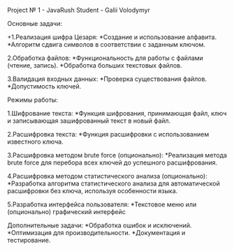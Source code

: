 Project № 1 - JavaRush
Student - Galii Volodymyr

Основные задачи:

+1.Реализация шифра Цезаря:
    *Создание и использование алфавита.
    *Алгоритм сдвига символов в соответствии с заданным ключом.

2.Обработка файлов:
    *Функциональность для работы с файлами (чтение, запись).
    *Обработка больших текстовых файлов.

3.Валидация входных данных:
    *Проверка существования файлов.
    *Допустимость ключей.

Режимы работы:

1.Шифрование текста:
    *Функция шифрования, принимающая файл, ключ и записывающая зашифрованный текст в новый файл.

2.Расшифровка текста:
    *Функция расшифровки с использованием известного ключа.

3.Расшифровка методом brute force (опционально):
    *Реализация метода brute force для перебора всех ключей до успешного расшифрования.

4.Расшифровка методом статистического анализа (опционально):
    *Разработка алгоритма статистического анализа для автоматической расшифровки без ключа, используя особенности языка.

5.Разработка интерфейса пользователя:
    *Текстовое меню или (опционально) графический интерфейс

Дополнительные задачи:
    *Обработка ошибок и исключений.
    *Оптимизация для производительности.
    *Документация и тестирование.

